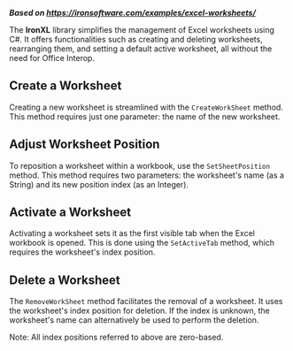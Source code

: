 ***Based on <https://ironsoftware.com/examples/excel-worksheets/>***

The **IronXL** library simplifies the management of Excel worksheets using C#. It offers functionalities such as creating and deleting worksheets, rearranging them, and setting a default active worksheet, all without the need for Office Interop.

## Create a Worksheet

Creating a new worksheet is streamlined with the `CreateWorkSheet` method. This method requires just one parameter: the name of the new worksheet.

## Adjust Worksheet Position

To reposition a worksheet within a workbook, use the `SetSheetPosition` method. This method requires two parameters: the worksheet's name (as a String) and its new position index (as an Integer).

## Activate a Worksheet

Activating a worksheet sets it as the first visible tab when the Excel workbook is opened. This is done using the `SetActiveTab` method, which requires the worksheet's index position.

## Delete a Worksheet

The `RemoveWorkSheet` method facilitates the removal of a worksheet. It uses the worksheet's index position for deletion. If the index is unknown, the worksheet's name can alternatively be used to perform the deletion.

Note: All index positions referred to above are zero-based.